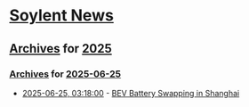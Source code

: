 # [Soylent News](../../../README.md)

## [Archives](../../index.md) for [2025](../index.md)

### [Archives](../../index.md) for [2025-06-25](index.md)

* [2025-06-25, 03:18:00](https://soylentnews.org/article.pl?sid=25/06/24/0039212&from=rss) - [BEV Battery Swapping in Shanghai](https://soylentnews.org/article.pl?sid=25/06/24/0039212&from=rss)
